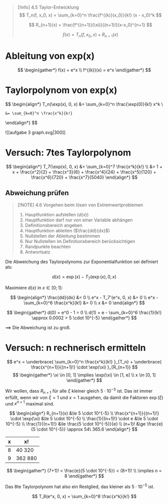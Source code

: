 
> [!info] 4.5 Taylor-Entwicklung
> $$
> T_n(f, x_0, x) = \sum_{k=0}^n \frac{f^{(k)}(x_0)}{k!} (x - x_0)^k
> $$
> 
> $$
> R_{n+1}(x) = \frac{f^{(n+1)}(\xi)}{(n+1)!}(x-x_0)^{n+1}
> $$
> 
> $$
> f(x) = T_n(f, x_0, x) + R_{n+1}(x)
> $$

# Ableitung von exp(x)

$$
\begin{gather*}
	f(x) = e^x \\
	f^{(k)}(x) = e^x
\end{gather*}
$$

# Taylorpolynom von exp(x)

$$
\begin{align*}
	T_n(\exp(x), 0, x) &= \sum_{k=0}^n \frac{\exp(0)}{k!} x^k \\

	&= \sum_{k=0}^n \frac{x^k}{k!}
\end{align*}
$$

![[aufgabe 3 graph.svg|300]]

# Versuch: 7tes Taylorpolynom

$$
\begin{align*}
	T_7(\exp(x), 0, x) &= \sum_{k=0}^7 \frac{x^k}{k!} \\
	&= 1 + x + \frac{x^2}{2} + \frac{x^3}{6} + \frac{x^4}{24} +
	\frac{x^5}{120} + \frac{x^6}{720} + \frac{x^7}{5040}
\end{align*}
$$

## Abweichung prüfen

> [!NOTE] 4.6 Vorgehen beim lösen von Extremwertproblemen
> 1. Hauptfunktion aufstellen ($d(x)$)
> 2. Hauptfunktion darf nur von einer Variable abhängen
> 3. Definitionsbereich angeben
> 4. Hauptfunktion ableiten ($\frac{dd}{dx}$)
> 5. Nullstellen der Ableitung bestimmen
> 6. Nur Nullstellen im Definitionsbereich berücksichtigen
> 7. Randpunkte beachten
> 8. Antwortsatz

Die Abweichung des Taylorpolynoms zur Exponentialfunktion sei definiert als:

$$
d(x) = \exp(x) - T_7(\exp(x), 0, x)
$$

Maximiere $d(x)$ in $x \in [0; 1]$:

$$
\begin{align*}
	\frac{dd}{dx} &= 0 \\
	e^x - T_7'(e^x, 0, x) &= 0 \\
	e^x - \sum_{k=0}^6 \frac{x^k}{k!} &= 0 \\
	x &= 0
\end{align*}
$$

$$
\begin{gather*}
	d(0) = e^0 - 1 = 0 \\
	d(1) = e - \sum_{k=0}^6 \frac{1}{k!} \approx 0.0002 > 5 \cdot 10^{-5}
\end{gather*}
$$

$\implies$ Die Abweichung ist zu groß.

# Versuch: n rechnerisch ermitteln

$$
e^x = \underbrace{
	\sum_{k=0}^n \frac{x^k}{k!}
}_{T_n} + \underbrace{
	\frac{x^{n+1}}{(n+1)!} \cdot \exp(\xi)
}_{R_{n+1}}
$$
$$
\begin{gather*}
	\xi \in [0, 1] \implies \exp(\xi) \in [1, e] \\
	x \in [0, 1]
\end{gather*}
$$

Wir wollen, dass $R_{n+1}$ für alle $\xi$ kleiner gleich $5 \cdot 10^{-5}$ ist. Das ist immer erfüllt, wenn wir von $\xi = 1$ und $x=1$ ausgehen, da damit die Faktoren $\exp(\xi)$ und $x^{n+1}$ maximal sind.

$$
\begin{align*}
	R_{n+1}(x) &\le 5 \cdot 10^{-5} \\
	\frac{x^{n+1}}{(n+1)!} \cdot \exp(\xi) &\le 5 \cdot 10^{-5} \\
	\frac{1}{(n+1)!} \cdot e &\le 5 \cdot 10^{-5} \\
	\frac{1}{(n+1)!} &\le \frac{5 \cdot 10^{-5}}{e} \\
	(n+1)! &\ge \frac{e}{5 \cdot 10^{-5}} \approx 54\ 365.6
\end{align*}
$$

| x | x! |
| ---- | ---- |
| 8 | 40 320 |
| 9 | 362 880 |
$$
\begin{gather*}
	(7+1)! < \frac{e}{5 \cdot 10^{-5}} < (8+1)! \\
	\implies n = 8
\end{gather*}
$$

Das 8te Taylorpolynom hat also ein Restglied, das kleiner als $5 \cdot 10^{-5}$ ist.

$$
T_8(e^x, 0, x) = \sum_{k=0}^8 \frac{x^k}{k!}
$$
